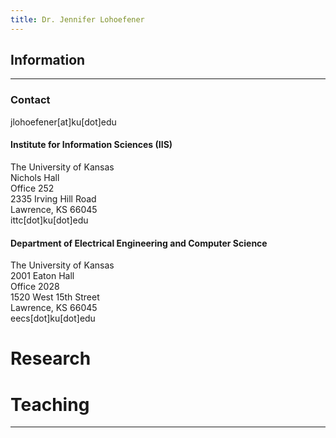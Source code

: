 ```yaml
---
title: Dr. Jennifer Lohoefener
---
```


## Information

----

### Contact

jlohoefener[at]ku[dot]edu <br>


<h4> Institute for Information Sciences (IIS) </h4>

The University of Kansas <br>
Nichols Hall <br>
Office 252 <br>
2335 Irving Hill Road <br>
Lawrence, KS 66045 <br>
ittc[dot]ku[dot]edu <br>


#### Department of Electrical Engineering and Computer Science

The University of Kansas <br>
2001 Eaton Hall <br>
Office 2028 <br>
1520 West 15th Street <br>
Lawrence, KS 66045 <br>
eecs[dot]ku[dot]edu <br>


# Research 

# Teaching

----
